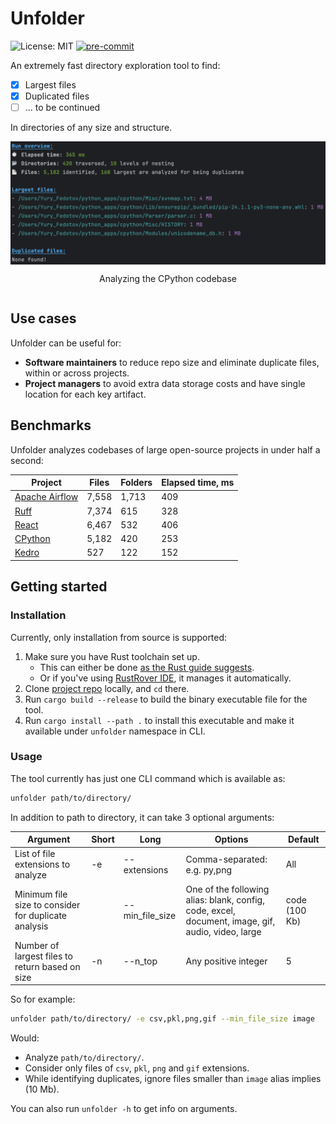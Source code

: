 # Unfolder

![License: MIT](https://img.shields.io/badge/License-MIT-brightgreen)
[![pre-commit](https://img.shields.io/badge/pre--commit-enabled-brightgreen?logo=pre-commit)](https://github.com/pre-commit/pre-commit)

An extremely fast directory exploration tool to find:
- [x] Largest files
- [x] Duplicated files
- [ ] ... to be continued

In directories of any size and structure.

<div style="display: flex; align-items: center; justify-content: center; flex-direction: column;">
    <img src="/assets/cpython_output.png" alt="A bar chart with benchmark results" width="600"/>
    <p>Analyzing the CPython codebase</p>
</div>

## Use cases

Unfolder can be useful for:

* **Software maintainers** to reduce repo size and eliminate duplicate files, within or across projects.
* **Project managers** to avoid extra data storage costs and have single location for each key artifact.

## Benchmarks

Unfolder analyzes codebases of large open-source projects in under half a second:

| Project                                             | Files | Folders | Elapsed time, ms |
|-----------------------------------------------------|-------|---------|------------------|
| [Apache Airflow](https://github.com/apache/airflow) | 7,558 | 1,713   | 409              |
| [Ruff](https://github.com/astral-sh/ruff)           | 7,374 | 615     | 328              |
| [React](https://github.com/facebook/react)          | 6,467 | 532     | 406              |
| [CPython](https://github.com/python/cpython)        | 5,182 | 420     | 253              |
| [Kedro](https://github.com/kedro-org/kedro)         | 527   | 122     | 152              |

## Getting started

### Installation

Currently, only installation from source is supported:

1. Make sure you have Rust toolchain set up.
    - This can either be done [as the Rust guide suggests](https://www.rust-lang.org/tools/install).
    - Or if you've using [RustRover IDE](https://www.jetbrains.com/rust/), it manages it automatically.
1. Clone [project repo](https://github.com/yury-fedotov/unfolder) locally, and `cd` there.
1. Run `cargo build --release` to build the binary executable file for the tool.
1. Run `cargo install --path .` to install this executable and make it available under `unfolder` namespace in CLI.

### Usage

The tool currently has just one CLI command which is available as:

```bash
unfolder path/to/directory/
```

In addition to path to directory, it can take 3 optional arguments:

| Argument                                             | Short | Long            | Options                                                                                           | Default       |
|------------------------------------------------------|-------|-----------------|---------------------------------------------------------------------------------------------------|---------------|
| List of file extensions to analyze                   | -e    | --extensions    | Comma-separated: e.g. py,png                                                                      | All           |
| Minimum file size to consider for duplicate analysis |       | --min_file_size | One of the following alias: blank, config, code, excel, document, image, gif, audio, video, large | code (100 Kb) |
| Number of largest files to return based on size      | -n    | --n_top         | Any positive integer                                                                              | 5             |

So for example:

```bash
unfolder path/to/directory/ -e csv,pkl,png,gif --min_file_size image
```

Would:
* Analyze `path/to/directory/`.
* Consider only files of `csv`, `pkl`, `png` and `gif` extensions.
* While identifying duplicates, ignore files smaller than `image` alias implies (10 Mb).

You can also run `unfolder -h` to get info on arguments.
